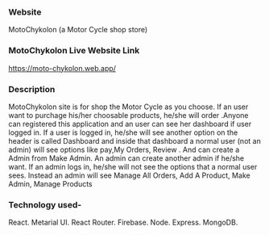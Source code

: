### Website

MotoChykolon (a Motor Cycle shop store)

### MotoChykolon Live Website Link

https://moto-chykolon.web.app/

### Description

MotoChykolon site is for shop the Motor Cycle as you choose. If an user want to purchage his/her choosable products, he/she will order .Anyone can registered this application and an user can see her dashboard if user logged in. If a user is logged in, he/she will see another option on the header is called Dashboard and inside that dashboard a normal user (not an admin) will see options like pay,My Orders, Review . And can create a Admin from Make Admin. An admin can create another admin if he/she want. If an admin logs in, he/she will not see the options that a normal user sees. Instead an admin will see Manage All Orders, Add A Product, Make Admin, Manage Products

### Technology used-

React.
Metarial UI.
React Router.
Firebase.
Node.
Express.
MongoDB.
